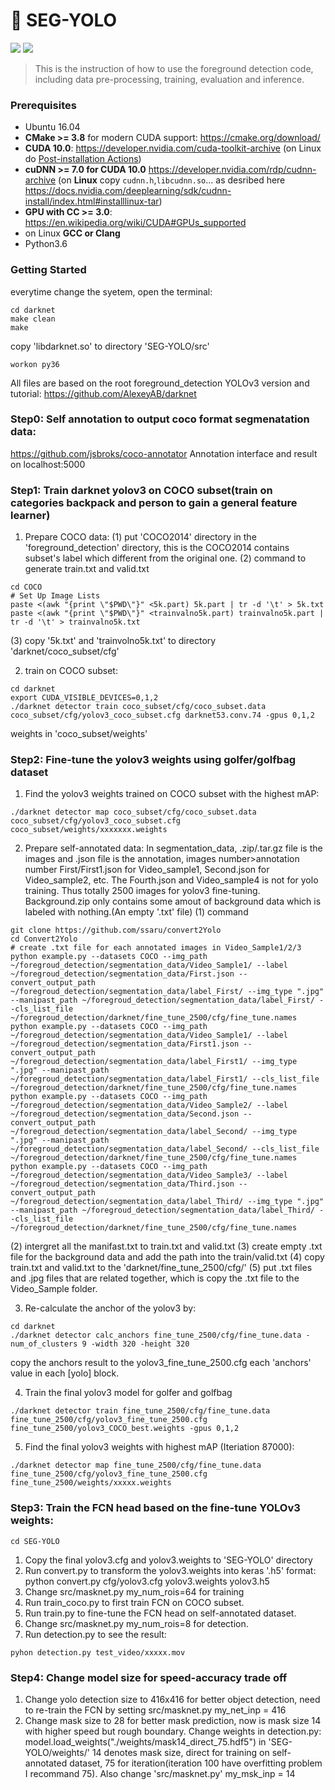 # 👾 SEG-YOLO
![](https://img.shields.io/badge/keras-tensorflow-blue.svg)
![](https://img.shields.io/badge/python-c-green.svg)
> This is the instruction of how to use the foreground detection code, including data pre-processing, training, evaluation and inference.

### Prerequisites
* Ubuntu 16.04
* **CMake >= 3.8** for modern CUDA support: https://cmake.org/download/
* **CUDA 10.0**: https://developer.nvidia.com/cuda-toolkit-archive (on Linux do [Post-installation Actions](https://docs.nvidia.com/cuda/cuda-installation-guide-linux/index.html#post-installation-actions))
* **cuDNN >= 7.0 for CUDA 10.0** https://developer.nvidia.com/rdp/cudnn-archive (on **Linux** copy `cudnn.h`,`libcudnn.so`... as desribed here https://docs.nvidia.com/deeplearning/sdk/cudnn-install/index.html#installlinux-tar)
* **GPU with CC >= 3.0**: https://en.wikipedia.org/wiki/CUDA#GPUs_supported
* on Linux **GCC or Clang**
* Python3.6

### Getting Started
everytime change the syetem, open the terminal:
```shell
cd darknet
make clean
make
```
copy 'libdarknet.so' to directory 'SEG-YOLO/src'
```shell
workon py36
```
All files are based on the root foreground_detection
YOLOv3 version and tutorial: https://github.com/AlexeyAB/darknet

### Step0: Self annotation to output coco format segmenatation data:
https://github.com/jsbroks/coco-annotator
Annotation interface and result on localhost:5000

### Step1: Train darknet yolov3 on COCO subset(train on categories backpack and person to gain a general feature learner)
1. Prepare COCO data:
(1) put 'COCO2014' directory in the 'foreground_detection' directory, this is the COCO2014 contains subset's label which different from the original one.
(2) command to generate train.txt and valid.txt
```shell
cd COCO
# Set Up Image Lists
paste <(awk "{print \"$PWD\"}" <5k.part) 5k.part | tr -d '\t' > 5k.txt
paste <(awk "{print \"$PWD\"}" <trainvalno5k.part) trainvalno5k.part | tr -d '\t' > trainvalno5k.txt
```
(3) copy '5k.txt' and 'trainvolno5k.txt' to directory 'darknet/coco_subset/cfg'

2. train on COCO subset:
```shell
cd darknet
export CUDA_VISIBLE_DEVICES=0,1,2
./darknet detector train coco_subset/cfg/coco_subset.data coco_subset/cfg/yolov3_coco_subset.cfg darknet53.conv.74 -gpus 0,1,2
```
weights in 'coco_subset/weights'

### Step2: Fine-tune the yolov3 weights using golfer/golfbag dataset
1. Find the yolov3 weights trained on COCO subset with the highest mAP:
```shell
./darknet detector map coco_subset/cfg/coco_subset.data coco_subset/cfg/yolov3_coco_subset.cfg coco_subset/weights/xxxxxxx.weights
```

2. Prepare self-annotated data:
In segmentation_data, .zip/.tar.gz file is the images and .json file is the annotation, images number>annotation number
First/First1.json for Video_sample1, Second.json for Video_sample2, etc. The Fourth.json and Video_sample4 is not for yolo training.
Thus totally 2500 images for yolov3 fine-tuning. Background.zip only contains some amout of background data which is labeled with nothing.(An empty '.txt' file)
(1) command
```shell
git clone https://github.com/ssaru/convert2Yolo
cd Convert2Yolo
# create .txt file for each annotated images in Video_Sample1/2/3
python example.py --datasets COCO --img_path ~/foregroud_detection/segmentation_data/Video_Sample1/ --label ~/foregroud_detection/segmentation_data/First.json --convert_output_path ~/foregroud_detection/segmentation_data/label_First/ --img_type ".jpg" --manipast_path ~/foregroud_detection/segmentation_data/label_First/ --cls_list_file ~/foregroud_detection/darknet/fine_tune_2500/cfg/fine_tune.names 
python example.py --datasets COCO --img_path ~/foregroud_detection/segmentation_data/Video_Sample1/ --label ~/foregroud_detection/segmentation_data/First1.json --convert_output_path ~/foregroud_detection/segmentation_data/label_First1/ --img_type ".jpg" --manipast_path ~/foregroud_detection/segmentation_data/label_First1/ --cls_list_file ~/foregroud_detection/darknet/fine_tune_2500/cfg/fine_tune.names 
python example.py --datasets COCO --img_path ~/foregroud_detection/segmentation_data/Video_Sample2/ --label ~/foregroud_detection/segmentation_data/Second.json --convert_output_path ~/foregroud_detection/segmentation_data/label_Second/ --img_type ".jpg" --manipast_path ~/foregroud_detection/segmentation_data/label_Second/ --cls_list_file ~/foregroud_detection/darknet/fine_tune_2500/cfg/fine_tune.names 
python example.py --datasets COCO --img_path ~/foregroud_detection/segmentation_data/Video_Sample3/ --label ~/foregroud_detection/segmentation_data/Third.json --convert_output_path ~/foregroud_detection/segmentation_data/label_Third/ --img_type ".jpg" --manipast_path ~/foregroud_detection/segmentation_data/label_Third/ --cls_list_file ~/foregroud_detection/darknet/fine_tune_2500/cfg/fine_tune.names 
```
(2) intergret all the manifast.txt to train.txt and valid.txt
(3) create empty .txt file for the background data and add the path into the train/valid.txt
(4) copy train.txt and valid.txt to the 'darknet/fine_tune_2500/cfg/'
(5) put .txt files and .jpg files that are related together, which is copy the .txt file to the Video_Sample folder.

3. Re-calculate the anchor of the yolov3 by:
```shell
cd darknet
./darknet detector calc_anchors fine_tune_2500/cfg/fine_tune.data -num_of_clusters 9 -width 320 -height 320
```
copy the anchors result to the yolov3_fine_tune_2500.cfg each 'anchors' value in each [yolo] block.

4. Train the final yolov3 model for golfer and golfbag
```shell
./darknet detector train fine_tune_2500/cfg/fine_tune.data fine_tune_2500/cfg/yolov3_fine_tune_2500.cfg fine_tune_2500/yolov3_COCO_best.weights -gpus 0,1,2
```

5. Find the final yolov3 weights with highest mAP (Iteriation 87000):
```shell
./darknet detector map fine_tune_2500/cfg/fine_tune.data fine_tune_2500/cfg/yolov3_fine_tune_2500.cfg fine_tune_2500/weights/xxxxx.weights
```

### Step3: Train the FCN head based on the fine-tune YOLOv3 weights:
```shell
cd SEG-YOLO
``` 
1. Copy the final yolov3.cfg and yolov3.weights to 'SEG-YOLO' directory
2. Run convert.py to transform the yolov3.weights into keras '.h5' format:
python convert.py cfg/yolov3.cfg  yolov3.weights yolov3.h5
3. Change src/masknet.py my_num_rois=64 for training
4. Run train_coco.py to first train FCN on COCO subset.
5. Run train.py to fine-tune the FCN head on self-annotated dataset.
6. Change src/masknet.py my_num_rois=8 for detection.
5. Run detection.py to see the result:
```shell
pyhon detection.py test_video/xxxxx.mov
```

### Step4: Change model size for speed-accuracy trade off
1. Change yolo detection size to 416x416 for better object detection, need to re-train the FCN by setting src/masknet.py my_net_inp = 416
2. Change mask size to 28 for better mask prediction, now is mask size 14 with higher speed but rough boundary. Change weights in detection.py:
model.load_weights("./weights/mask14_direct_75.hdf5")
in 'SEG-YOLO/weights/' 14 denotes mask size, direct for training on self-annotated dataset, 75 for iteration(iteration 100 have overfitting problem I recommand 75).
Also change 'src/masknet.py' my_msk_inp = 14
